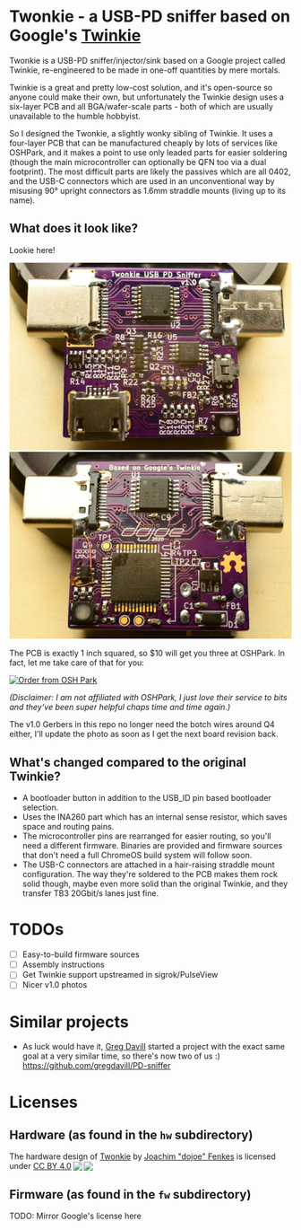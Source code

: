 # Twonkie - a USB-PD sniffer based on Google's [Twinkie](https://www.chromium.org/chromium-os/twinkie)

Twonkie is a USB-PD sniffer/injector/sink based on a Google project called Twinkie, re-engineered to be made in one-off quantities by mere mortals.

Twinkie is a great and pretty low-cost solution, and it's open-source so anyone could make their own, but unfortunately the Twinkie design uses a six-layer PCB and all BGA/wafer-scale parts - both of which are usually unavailable to the humble hobbyist.

So I designed the Twonkie, a slightly wonky sibling of Twinkie. It uses a four-layer PCB that can be manufactured cheaply by lots of services like OSHPark, and it makes a point to use only leaded parts for easier soldering (though the main microcontroller can optionally be QFN too via a dual footprint). The most difficult parts are likely the passives which are all 0402, and the USB-C connectors which are used in an unconventional way by misusing 90° upright connectors as 1.6mm straddle mounts (living up to its name).

## What does it look like?

Lookie here!

![](pic/twonkie-v1.0-front.jpg)
![](pic/twonkie-v1.0-back.jpg)

The PCB is exactly 1 inch squared, so $10 will get you three at OSHPark. In fact, let me take care of that for you:

<a href="https://oshpark.com/shared_projects/VxczZuoj"><img src="https://oshpark.com/packs/media/images/badge-5f4e3bf4bf68f72ff88bd92e0089e9cf.png" alt="Order from OSH Park"></img></a>

_(Disclaimer: I am not affiliated with OSHPark, I just love their service to bits and they've been super helpful chaps time and time again.)_

The v1.0 Gerbers in this repo no longer need the botch wires around Q4 either, I'll update the photo as soon as I get the next board revision back.

## What's changed compared to the original Twinkie?

 * A bootloader button in addition to the USB_ID pin based bootloader selection.
 * Uses the INA260 part which has an internal sense resistor, which saves space and routing pains.
 * The microcontroller pins are rearranged for easier routing, so you'll need a different firmware. Binaries are provided and firmware sources that don't need a full ChromeOS build system will follow soon.
 * The USB-C connectors are attached in a hair-raising straddle mount configuration. The way they're soldered to the PCB makes them rock solid though, maybe even more solid than the original Twinkie, and they transfer TB3 20Gbit/s lanes just fine.

# TODOs

 * [ ] Easy-to-build firmware sources
 * [ ] Assembly instructions
 * [ ] Get Twinkie support upstreamed in sigrok/PulseView
 * [ ] Nicer v1.0 photos

# Similar projects

 * As luck would have it, [Greg Davill](https://github.com/gregdavill) started a project with the exact same goal at a very similar time, so there's now two of us :) https://github.com/gregdavill/PD-sniffer

# Licenses

## Hardware (as found in the `hw` subdirectory)

<p xmlns:cc="http://creativecommons.org/ns#" xmlns:dct="http://purl.org/dc/terms/">The hardware design of <a property="dct:title" rel="cc:attributionURL" href="https://github.com/dop3j0e/Twonkie">Twonkie</a> by <a rel="cc:attributionURL dct:creator" property="cc:attributionName" href="https://github.com/dop3j0e">Joachim "dojoe" Fenkes</a> is licensed under <a href="http://creativecommons.org/licenses/by/4.0/" target="_blank" rel="license noopener noreferrer" style="display:inline-block;">CC BY 4.0<img style="height:22px!important;margin-left:3px;vertical-align:text-bottom;" src="https://mirrors.creativecommons.org/presskit/icons/cc.svg"><img style="height:22px!important;margin-left:3px;vertical-align:text-bottom;" src="https://mirrors.creativecommons.org/presskit/icons/by.svg"></a></p>

## Firmware (as found in the `fw` subdirectory)

TODO: Mirror Google's license here
